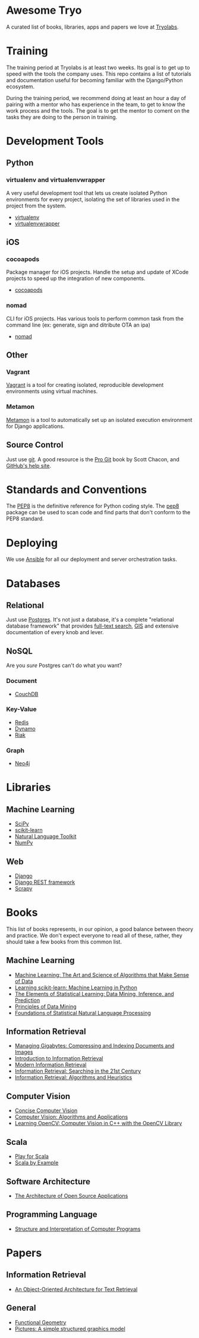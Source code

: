 # Awesome Tryo

A curated list of books, libraries, apps and papers we love at [Tryolabs][tryo].

[tryo]: http://tryolabs.com/

# Training

The training period at Tryolabs is at least two weeks. Its goal is to get up to
speed with the tools the company uses. This repo contains a list of tutorials
and documentation useful for becoming familiar with the Django/Python ecosystem.

During the training period, we recommend doing at least an hour a day of pairing
with a mentor who has experience in the team, to get to know the work process
and the tools. The goal is to get the mentor to coment on the tasks they are
doing to the person in training.

# Development Tools
## Python
### virtualenv and virtualenvwrapper

A very useful development tool that lets us create isolated Python environments
for every project, isolating the set of libraries used in the project from the
system.

* [virtualenv][venv]
* [virtualenvwrapper][venv-wrapper]

[venv]: https://virtualenv.pypa.io/en/latest/
[venv-wrapper]: http://virtualenvwrapper.readthedocs.org/en/latest/

## iOS
### cocoapods

Package manager for iOS projects. Handle the setup and update of XCode projects
to speed up the integration of new components.

* [cocoapods][cocoapods]

[cocoapods]:http://cocoapods.org/

### nomad

CLI for iOS projects. Has various tools to perform common task from the command
line (ex: generate, sign and ditribute OTA an ipa)

* [nomad][nomad]

[nomad]:http://nomad-cli.com/

## Other
### Vagrant

[Vagrant][vagrant] is a tool for creating isolated, reproducible development
environments using virtual machines.

[vagrant]: https://www.vagrantup.com/

### Metamon

[Metamon][metamon] is a tool to automatically set up an isolated execution environment for Django applications.

[metamon]:https://github.com/tryolabs/metamon

## Source Control

Just use [git][git]. A good resource is the [Pro Git][pro-git] book by Scott
Chacon, and [GitHub's help site][gh-help].

[git]: http://git-scm.com/
[pro-git]: http://git-scm.com/book/en/v2
[gh-help]: https://help.github.com/articles/good-resources-for-learning-git-and-github/

# Standards and Conventions

The [PEP8][pep8] is the definitive reference for Python coding style. The
[pep8][pep8-py] package can be used to scan code and find parts that don't
conform to the PEP8 standard.

[pep8]: http://www.python.org/dev/peps/pep-0008/
[pep8-py]: https://pypi.python.org/pypi/pep8

# Deploying

We use [Ansible][ansible] for all our deployment and server orchestration tasks.

[ansible]: http://www.ansible.com/home

# Databases

## Relational

Just use [Postgres][postgres]. It's not just a database, it's a complete
"relational database framework" that provides [full-text search][postgres-text],
[GIS][postgres-gis] and extensive documentation of every knob and lever.

[postgres]: http://www.postgresql.org/
[postgres-text]: http://www.postgresql.org/docs/8.3/static/textsearch.html
[postgres-gis]: http://postgis.net/

## NoSQL

Are you *sure* Postgres can't do what you want?

### Document

* [CouchDB][couch]

[couch]: http://couchdb.apache.org/

### Key-Value

* [Redis][redis]
* [Dynamo][dynamo]
* [Riak][riak]

[redis]: http://redis.io/
[dynamo]: http://aws.amazon.com/dynamodb/
[riak]: http://basho.com/riak/

### Graph

* [Neo4j][neo4j]

[neo4j]:http://neo4j.com/

# Libraries

## Machine Learning

* [SciPy][scipy]
* [scikit-learn][sk-learn]
* [Natural Language Toolkit][nltk]
* [NumPy][numpy]

[scipy]: http://www.scipy.org/
[sk-learn]: http://scikit-learn.org/stable/
[nltk]: https://www.djangoproject.com/
[numpy]: http://www.numpy.org/

## Web

* [Django][django]
* [Django REST framework][django-rest]
* [Scrapy][scrapy]

[django]: https://www.djangoproject.com/
[django-rest]: http://www.django-rest-framework.org/
[scrapy]: http://scrapy.org/

# Books

This list of books represents, in our opinion, a good balance between theory and
practice. We don't expect everyone to read all of these, rather, they should
take a few books from this common list.

## Machine Learning

* [Machine Learning: The Art and Science of Algorithms that Make Sense of Data][ml-book]
* [Learning scikit-learn: Machine Learning in Python][learning-scikit-learn]
* [The Elements of Statistical Learning: Data Mining, Inference, and Prediction][elements-learning]
* [Principles of Data Mining][principles-dm]
* [Foundations of Statistical Natural Language Processing][foundations-nlp]

[ml-book]: http://www.cambridge.org/us/academic/subjects/computer-science/pattern-recognition-and-machine-learning/machine-learning-art-and-science-algorithms-make-sense-data
[learning-scikit-learn]: https://www.packtpub.com/big-data-and-business-intelligence/learning-scikit-learn-machine-learning-python
[elements-learning]: http://statweb.stanford.edu/~tibs/ElemStatLearn/
[principles-dm]: http://www.springer.com/computer/database+management+%26+information+retrieval/book/978-1-4471-4883-8
[foundations-nlp]: http://nlp.stanford.edu/fsnlp/

## Information Retrieval

* [Managing Gigabytes: Compressing and Indexing Documents and Images][managing-gb]
* [Introduction to Information Retrieval][intro-ir]
* [Modern Information Retrieval][modern-ir]
* [Information Retrieval: Searching in the 21st Century][ir-search-book]
* [Information Retrieval: Algorithms and Heuristics][ir-algorithms]

[managing-gb]: http://www.amazon.com/Managing-Gigabytes-Compressing-Multimedia-Information/dp/1558605703
[intro-ir]: http://nlp.stanford.edu/IR-book/
[modern-ir]: http://www.mir2ed.org/
[ir-search-book]: http://www.wiley.com/WileyCDA/WileyTitle/productCd-0470027622.html
[ir-algorithms]: http://www.springer.com/computer/ai/book/978-1-4020-3003-1

## Computer Vision

* [Concise Computer Vision][concise-cv]
* [Computer Vision: Algorithms and Applications][cv-algorithms]
* [Learning OpenCV: Computer Vision in C++ with the OpenCV Library][opencv-book]

[concise-cv]: http://www.springer.com/computer/image+processing/book/978-1-4471-6319-0
[cv-algorithms]: http://www.springer.com/computer/image+processing/book/978-1-84882-934-3
[opencv-book]: http://shop.oreilly.com/product/0636920022497.do

## Scala

* [Play for Scala][play-for-scala]
* [Scala by Example][scala-by-example]

[play-for-scala]: http://www.manning.com/hilton/
[scala-by-example]:http://www.scala-lang.org/docu/files/ScalaByExample.pdf

## Software Architecture

* [The Architecture of Open Source Applications][aos-book]

[aos-book]: http://aosabook.org/en/index.html

## Programming Language

* [Structure and Interpretation of Computer Programs][sicp]

[sicp]:http://mitpress.mit.edu/sicp/full-text/book/book.html

# Papers

## Information Retrieval

* [An Object-Oriented Architecture for Text Retrieval][oo-text-retrieval]

[oo-text-retrieval]: http://citeseerx.ist.psu.edu/viewdoc/download?doi=10.1.1.53.820&rep=rep1&type=pdf

## General

* [Functional Geometry][func-geom]
* [Pictures: A simple structured graphics model][pictures-paper]

[func-geom]: https://cs.au.dk/~hosc/local/HOSC-15-4-pp349-365.pdf
[pictures-paper]: http://citeseerx.ist.psu.edu/viewdoc/download?doi=10.1.1.48.1524&rep=rep1&type=pdf
